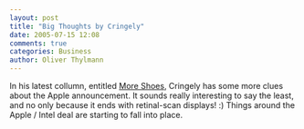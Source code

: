 ```yaml
---
layout: post
title: "Big Thoughts by Cringely"
date: 2005-07-15 12:08
comments: true
categories: Business
author: Oliver Thylmann
---
```



In his latest collumn, entitled [More Shoes](http://www.pbs.org/cringely/pulpit/pulpit20050714.html), Cringely has some more clues about the Apple announcement. It sounds really interesting to say the least, and no only because it ends with retinal-scan displays! :) Things around the Apple / Intel deal are starting to fall into place.


